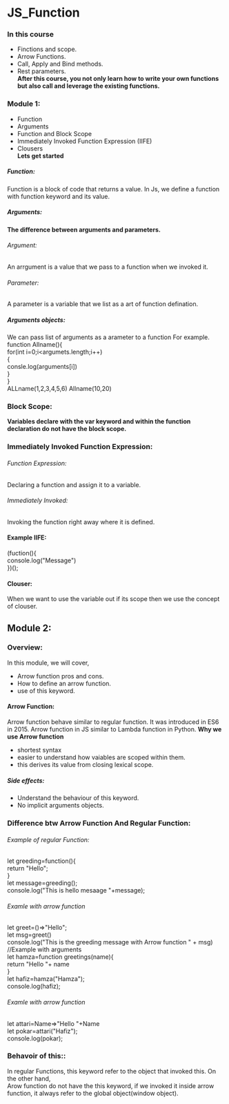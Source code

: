 # JS_Function
### In this course
- Finctions and scope. 
- Arrow Functions.
- Call, Apply and Bind methods.
- Rest parameters.<br>
<b>After this course, you not only learn how to write your own functions but also call and leverage the existing functions.</b>
### Module 1:
- Function
- Arguments
- Function and Block Scope
- Immediately Invoked Function Expression (IIFE)
- Clousers<br>
<b> Lets get started</b><br>
##### Function:
Function is a block of code that returns a value. In Js, we define a function with function keyword and its value.
##### Arguments:
<b>The difference between arguments and parameters.</b>
###### Argument:
An arrgument is a value that we pass to a function when we invoked it.
###### Parameter:
A parameter is a variable that we list as a art of function defination.
##### Arguments objects:
We can pass list of arguments as a arameter to a function For example.
<br>function Allname(){
<br>for(int i=0;i<argumets.length;i++)
<br>
{
<br>
consle.log(arguments[i])
<br>
}
<br>
}
<br>
ALLname(1,2,3,4,5,6)
Allname(10,20)
### Block Scope:
<b><b>Variables declare with the var keyword and within the function declaration do not have the block scope.</b></b>
### Immediately Invoked Function Expression:
###### Function Expression:
Declaring a function and assign it to a variable.
###### Immediately Invoked:
Invoking the function right away where it is defined.
#### Example IIFE:
(fuction(){<br>
console.log("Message")<br>
})();
#### Clouser:
When we want to use the variable out if its scope then we use the concept of clouser.
## Module 2:
### Overview:
In this module, we will cover,
- Arrow function pros and cons.
- How to define an arrow function.
- use of this keyword.
#### Arrow Function:
Arrow function behave similar to regular function. It was introduced in ES6 in 2015. Arrow function in JS similar to 
Lambda function in Python.
<b> Why we use Arrow function
</b><br>
- shortest syntax
- easier to understand how vaiables are scoped within them.
- this derives its value from closing lexical scope.
##### Side effects:
- Understand the behaviour of this keyword.
- No implicit arguments objects.
### Difference btw Arrow Function And Regular Function:
###### Example of regular Function:
let greeding=function(){<br>
    return "Hello";<br>
}<br>
let message=greeding();<br>
console.log("This is hello mesaage "+message);<br>
###### Examle with arrow function
let greet=()=>"Hello";<br>
let msg=greet()<br>
console.log("This is the greeding message with Arrow function " + msg)<br>
//Example with arguments<br>
let hamza=function greetings(name){<br>
      return "Hello "+ name<br>
}<br>
let hafiz=hamza("Hamza");<br>
console.log(hafiz);<br>
###### Examle with arrow function
let attari=Name=>"Hello "+Name<br>
let pokar=attari("Hafiz");<br>
console.log(pokar);<br>
### Behavoir of this::
In regular Functions, this keyword refer to the object that invoked this. On the other hand,  
Arow function do not have the this keyword,  if we invoked it inside arrow function, it always refer to the
global object(window object).
